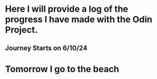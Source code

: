 # Here I will provide a log of the progress I have made with the Odin Project. 

## Journey Starts on 6/10/24
# Tomorrow I go to the beach